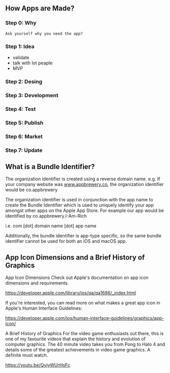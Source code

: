 ## How Apps are Made?

### Step 0: Why
    Ask yourself why you need the app?
### Step 1: Idea
- validate
- talk with lot peaple
- MVP

### Step 2: Desing
### Step 3: Development
### Step 4: Test
### Step 5: Publish
### Step 6: Market
### Step 7: Update

## What is a Bundle Identifier?
The organization identifier is created using a reverse domain name. e.g. If your company website was www.appbrewery.co, the organization identifier would be co.appbrewery

The organization identifier is used in conjunction with the app name to create the Bundle Identifier which is used to uniquely identify your app amongst other apps on the Apple App Store. For example our app would be identified by co.appbrewery.I-Am-Rich

i.e. com [dot] domain name [dot] app name

Additionally, the bundle identifier is app-type specific, so the same bundle identifier cannot be used for both an iOS and macOS app.


## App Icon Dimensions and a Brief History of Graphics
App Icon Dimensions
Check out Apple's documentation on app icon dimensions and requirements.

https://developer.apple.com/library/ios/qa/qa1686/_index.html

If you're interested, you can read more on what makes a great app icon in Apple's Human Interface Guidelines:

https://developer.apple.com/ios/human-interface-guidelines/graphics/app-icon/

A Brief History of Graphics
For the video game enthusiasts out there, this is one of my favourite videos that explain the history and evolution of computer graphics. The 40 minute video takes you from Pong to Halo 4 and details some of the greatest achievements in video game graphics. A definite must watch.

https://youtu.be/QyjyWUrHsFc
